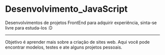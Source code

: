 # Desenvolvimento_JavaScript
Desenvolvimentos de projetos FrontEnd para adquirir experiência, sinta-se livre para estuda-los :D

---
Objetivo é aprender mais sobre a criação de sites web.
Aqui você pode encontrar modelos, testes e ate alguns projetos pessoais.
